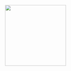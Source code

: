 <div id="header" align="center">
   <img src="https://github.com/LenBel7/LenBel7/assets/124895181/2307153f-49e1-40f2-ae87-b6a85ee0d80e" height="200" />
</div>

